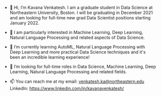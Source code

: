 - 👋 Hi, I’m Kavana Venkatesh. I am a graduate student in Data Science at Northeastern University, Boston. I will be graduating in December 2021 and am looking for full-time 
     new grad Data Scientist positions starting January 2022.
     
- 👀 I am particularly interested in Machine Learning, Deep Learning, Natural Language Processing and related aspects of Data Science.
- 🌱 I’m currently learning AutoML, Natural Language Processing with Deep Learning and more practical Data Science techniques and it's been an incredible learning experience!
- 💞️ I’m looking for full-time roles in Data Science, Machine Learning, Deep Learning, Natural Language Processing and related fields. 
- 📫 You can reach me at my email: venkatesh.ka@northeastern.edu 
      LinkedIn: https://www.linkedin.com/in/kavanavenkatesh/ 

<!---
KavanaVenkatesh/KavanaVenkatesh is a ✨ special ✨ repository because its `README.md` (this file) appears on your GitHub profile.
You can click the Preview link to take a look at your changes.
--->
